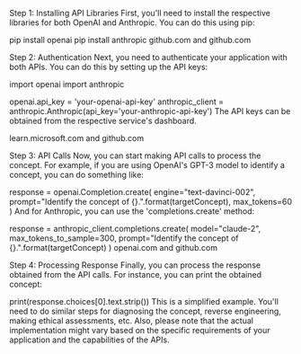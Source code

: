 Step 1: Installing API Libraries
First, you'll need to install the respective libraries for both OpenAI and Anthropic. You can do this using pip:

pip install openai
pip install anthropic
github.com and github.com

Step 2: Authentication
Next, you need to authenticate your application with both APIs. You can do this by setting up the API keys:

import openai
import anthropic

openai.api_key = 'your-openai-api-key'
anthropic_client = anthropic.Anthropic(api_key='your-anthropic-api-key')
The API keys can be obtained from the respective service's dashboard.

learn.microsoft.com and github.com

Step 3: API Calls
Now, you can start making API calls to process the concept. For example, if you are using OpenAI's GPT-3 model to identify a concept, you can do something like:

response = openai.Completion.create(
  engine="text-davinci-002",
  prompt="Identify the concept of {}.".format(targetConcept),
  max_tokens=60
)
And for Anthropic, you can use the 'completions.create' method:

response = anthropic_client.completions.create(
    model="claude-2",
    max_tokens_to_sample=300,
    prompt="Identify the concept of {}.".format(targetConcept)
)
openai.com and github.com

Step 4: Processing Response
Finally, you can process the response obtained from the API calls. For instance, you can print the obtained concept:

print(response.choices[0].text.strip())
This is a simplified example. You'll need to do similar steps for diagnosing the concept, reverse engineering, making ethical assessments, etc. Also, please note that the actual implementation might vary based on the specific requirements of your application and the capabilities of the APIs.